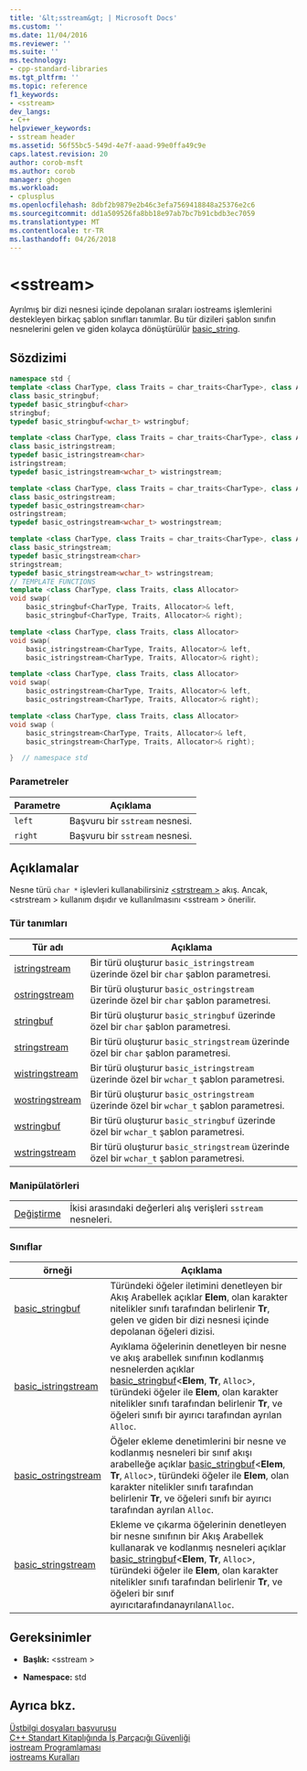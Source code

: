 ```yaml
---
title: '&lt;sstream&gt; | Microsoft Docs'
ms.custom: ''
ms.date: 11/04/2016
ms.reviewer: ''
ms.suite: ''
ms.technology:
- cpp-standard-libraries
ms.tgt_pltfrm: ''
ms.topic: reference
f1_keywords:
- <sstream>
dev_langs:
- C++
helpviewer_keywords:
- sstream header
ms.assetid: 56f55bc5-549d-4e7f-aaad-99e0ffa49c9e
caps.latest.revision: 20
author: corob-msft
ms.author: corob
manager: ghogen
ms.workload:
- cplusplus
ms.openlocfilehash: 8dbf2b9879e2b46c3efa7569418848a25376e2c6
ms.sourcegitcommit: dd1a509526fa8bb18e97ab7bc7b91cbdb3ec7059
ms.translationtype: MT
ms.contentlocale: tr-TR
ms.lasthandoff: 04/26/2018
---
```

# <a name="ltsstreamgt"></a>&lt;sstream&gt;

Ayrılmış bir dizi nesnesi içinde depolanan sıraları iostreams işlemlerini destekleyen birkaç şablon sınıfları tanımlar. Bu tür dizileri şablon sınıfın nesnelerini gelen ve giden kolayca dönüştürülür [basic_string](../standard-library/basic-string-class.md).

## <a name="syntax"></a>Sözdizimi

```cpp
namespace std {
template <class CharType, class Traits = char_traits<CharType>, class Allocator = allocator<CharType>>
class basic_stringbuf;
typedef basic_stringbuf<char>
stringbuf;
typedef basic_stringbuf<wchar_t> wstringbuf;

template <class CharType, class Traits = char_traits<CharType>, class Allocator = allocator<CharType>>
class basic_istringstream;
typedef basic_istringstream<char>
istringstream;
typedef basic_istringstream<wchar_t> wistringstream;

template <class CharType, class Traits = char_traits<CharType>, class Allocator = allocator<CharType>>
class basic_ostringstream;
typedef basic_ostringstream<char>
ostringstream;
typedef basic_ostringstream<wchar_t> wostringstream;

template <class CharType, class Traits = char_traits<CharType>, class Allocator = allocator<CharType>>
class basic_stringstream;
typedef basic_stringstream<char>
stringstream;
typedef basic_stringstream<wchar_t> wstringstream;
// TEMPLATE FUNCTIONS
template <class CharType, class Traits, class Allocator>
void swap(
    basic_stringbuf<CharType, Traits, Allocator>& left,
    basic_stringbuf<CharType, Traits, Allocator>& right);

template <class CharType, class Traits, class Allocator>
void swap(
    basic_istringstream<CharType, Traits, Allocator>& left,
    basic_istringstream<CharType, Traits, Allocator>& right);

template <class CharType, class Traits, class Allocator>
void swap(
    basic_ostringstream<CharType, Traits, Allocator>& left,
    basic_ostringstream<CharType, Traits, Allocator>& right);

template <class CharType, class Traits, class Allocator>
void swap (
    basic_stringstream<CharType, Traits, Allocator>& left,
    basic_stringstream<CharType, Traits, Allocator>& right);

}  // namespace std
```

### <a name="parameters"></a>Parametreler

|Parametre|Açıklama|
|---------------|-----------------|
|`left`|Başvuru bir `sstream` nesnesi.|
|`right`|Başvuru bir `sstream` nesnesi.|

## <a name="remarks"></a>Açıklamalar

Nesne türü `char *` işlevleri kullanabilirsiniz [ \<strstream >](../standard-library/strstream.md) akış. Ancak, \<strstream > kullanım dışıdır ve kullanılmasını \<sstream > önerilir.

### <a name="typedefs"></a>Tür tanımları

|Tür adı|Açıklama|
|-|-|
|[istringstream](../standard-library/sstream-typedefs.md#istringstream)|Bir türü oluşturur `basic_istringstream` üzerinde özel bir `char` şablon parametresi.|
|[ostringstream](../standard-library/sstream-typedefs.md#ostringstream)|Bir türü oluşturur `basic_ostringstream` üzerinde özel bir `char` şablon parametresi.|
|[stringbuf](../standard-library/sstream-typedefs.md#stringbuf)|Bir türü oluşturur `basic_stringbuf` üzerinde özel bir `char` şablon parametresi.|
|[stringstream](../standard-library/sstream-typedefs.md#stringstream)|Bir türü oluşturur `basic_stringstream` üzerinde özel bir `char` şablon parametresi.|
|[wistringstream](../standard-library/sstream-typedefs.md#wistringstream)|Bir türü oluşturur `basic_istringstream` üzerinde özel bir `wchar_t` şablon parametresi.|
|[wostringstream](../standard-library/sstream-typedefs.md#wostringstream)|Bir türü oluşturur `basic_ostringstream` üzerinde özel bir `wchar_t` şablon parametresi.|
|[wstringbuf](../standard-library/sstream-typedefs.md#wstringbuf)|Bir türü oluşturur `basic_stringbuf` üzerinde özel bir `wchar_t` şablon parametresi.|
|[wstringstream](../standard-library/sstream-typedefs.md#wstringstream)|Bir türü oluşturur `basic_stringstream` üzerinde özel bir `wchar_t` şablon parametresi.|

### <a name="manipulators"></a>Manipülatörleri

|||
|-|-|
|[Değiştirme](../standard-library/sstream-functions.md#sstream_swap)|İkisi arasındaki değerleri alış verişleri `sstream` nesneleri.|

### <a name="classes"></a>Sınıflar

|örneği|Açıklama|
|-|-|
|[basic_stringbuf](../standard-library/basic-stringbuf-class.md)|Türündeki öğeler iletimini denetleyen bir Akış Arabellek açıklar **Elem**, olan karakter nitelikler sınıfı tarafından belirlenir **Tr**, gelen ve giden bir dizi nesnesi içinde depolanan öğeleri dizisi.|
|[basic_istringstream](../standard-library/basic-istringstream-class.md)|Ayıklama öğelerinin denetleyen bir nesne ve akış arabellek sınıfının kodlanmış nesnelerden açıklar [basic_stringbuf](../standard-library/basic-stringbuf-class.md)<**Elem**, **Tr**, `Alloc`>, türündeki öğeler ile **Elem**, olan karakter nitelikler sınıfı tarafından belirlenir **Tr**, ve öğeleri sınıfı bir ayırıcı tarafından ayrılan `Alloc`.|
|[basic_ostringstream](../standard-library/basic-ostringstream-class.md)|Öğeler ekleme denetimlerini bir nesne ve kodlanmış nesneleri bir sınıf akışı arabelleğe açıklar [basic_stringbuf](../standard-library/basic-stringbuf-class.md)<**Elem**, **Tr**, `Alloc`>, türündeki öğeler ile **Elem**, olan karakter nitelikler sınıfı tarafından belirlenir **Tr**, ve öğeleri sınıfı bir ayırıcı tarafından ayrılan `Alloc`.|
|[basic_stringstream](../standard-library/basic-stringstream-class.md)|Ekleme ve çıkarma öğelerinin denetleyen bir nesne sınıfının bir Akış Arabellek kullanarak ve kodlanmış nesneleri açıklar [basic_stringbuf](../standard-library/basic-stringbuf-class.md)<**Elem**, **Tr**, `Alloc`>, türündeki öğeler ile **Elem**, olan karakter nitelikler sınıfı tarafından belirlenir **Tr**, ve öğeleri bir sınıf ayırıcıtarafındanayrılan`Alloc`.|

## <a name="requirements"></a>Gereksinimler

- **Başlık:** \<sstream >

- **Namespace:** std

## <a name="see-also"></a>Ayrıca bkz.

[Üstbilgi dosyaları başvurusu](../standard-library/cpp-standard-library-header-files.md)<br/>
[C++ Standart Kitaplığında İş Parçacığı Güvenliği](../standard-library/thread-safety-in-the-cpp-standard-library.md)<br/>
[iostream Programlaması](../standard-library/iostream-programming.md)<br/>
[iostreams Kuralları](../standard-library/iostreams-conventions.md)<br/>
